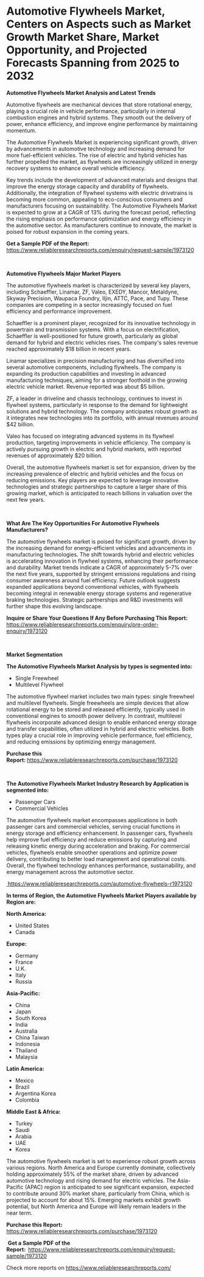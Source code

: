 <p><h1>Automotive Flywheels Market, Centers on Aspects such as Market Growth Market Share, Market Opportunity, and Projected Forecasts Spanning from 2025 to 2032</h1></p><p><strong>Automotive Flywheels Market Analysis and Latest Trends</strong></p>
<p><p>Automotive flywheels are mechanical devices that store rotational energy, playing a crucial role in vehicle performance, particularly in internal combustion engines and hybrid systems. They smooth out the delivery of power, enhance efficiency, and improve engine performance by maintaining momentum.</p><p>The Automotive Flywheels Market is experiencing significant growth, driven by advancements in automotive technology and increasing demand for more fuel-efficient vehicles. The rise of electric and hybrid vehicles has further propelled the market, as flywheels are increasingly utilized in energy recovery systems to enhance overall vehicle efficiency. </p><p>Key trends include the development of advanced materials and designs that improve the energy storage capacity and durability of flywheels. Additionally, the integration of flywheel systems with electric drivetrains is becoming more common, appealing to eco-conscious consumers and manufacturers focusing on sustainability. The Automotive Flywheels Market is expected to grow at a CAGR of 13% during the forecast period, reflecting the rising emphasis on performance optimization and energy efficiency in the automotive sector. As manufacturers continue to innovate, the market is poised for robust expansion in the coming years.</p></p>
<p><strong>Get a Sample PDF of the Report:&nbsp;</strong> <a href="https://www.reliableresearchreports.com/enquiry/request-sample/1973120?utm_campaign=2203&utm_medium=2&utm_source=Github&utm_content=ia&utm_term=30032025&utm_id=automotive-flywheels">https://www.reliableresearchreports.com/enquiry/request-sample/1973120</a></p>
<p>&nbsp;</p>
<p><strong>Automotive Flywheels Major Market Players</strong></p>
<p><p>The automotive flywheels market is characterized by several key players, including Schaeffler, Linamar, ZF, Valeo, EXEDY, Mancor, Metaldyne, Skyway Precision, Waupaca Foundry, Iljin, ATTC, Pace, and Tupy. These companies are competing in a sector increasingly focused on fuel efficiency and performance improvement.</p><p>Schaeffler is a prominent player, recognized for its innovative technology in powertrain and transmission systems. With a focus on electrification, Schaeffler is well-positioned for future growth, particularly as global demand for hybrid and electric vehicles rises. The company's sales revenue reached approximately $18 billion in recent years.</p><p>Linamar specializes in precision manufacturing and has diversified into several automotive components, including flywheels. The company is expanding its production capabilities and investing in advanced manufacturing techniques, aiming for a stronger foothold in the growing electric vehicle market. Revenue reported was about $5 billion.</p><p>ZF, a leader in driveline and chassis technology, continues to invest in flywheel systems, particularly in response to the demand for lightweight solutions and hybrid technology. The company anticipates robust growth as it integrates new technologies into its portfolio, with annual revenues around $42 billion.</p><p>Valeo has focused on integrating advanced systems in its flywheel production, targeting improvements in vehicle efficiency. The company is actively pursuing growth in electric and hybrid markets, with reported revenues of approximately $20 billion.</p><p>Overall, the automotive flywheels market is set for expansion, driven by the increasing prevalence of electric and hybrid vehicles and the focus on reducing emissions. Key players are expected to leverage innovative technologies and strategic partnerships to capture a larger share of this growing market, which is anticipated to reach billions in valuation over the next few years.</p></p>
<p>&nbsp;</p>
<p><strong>What Are The Key Opportunities For Automotive Flywheels Manufacturers?</strong></p>
<p><p>The automotive flywheels market is poised for significant growth, driven by the increasing demand for energy-efficient vehicles and advancements in manufacturing technologies. The shift towards hybrid and electric vehicles is accelerating innovation in flywheel systems, enhancing their performance and durability. Market trends indicate a CAGR of approximately 5-7% over the next five years, supported by stringent emissions regulations and rising consumer awareness around fuel efficiency. Future outlook suggests expanded applications beyond conventional vehicles, with flywheels becoming integral in renewable energy storage systems and regenerative braking technologies. Strategic partnerships and R&D investments will further shape this evolving landscape.</p></p>
<p><strong>Inquire or Share Your Questions If Any Before Purchasing This Report:</strong> <a href="https://www.reliableresearchreports.com/enquiry/pre-order-enquiry/1973120?utm_campaign=2203&utm_medium=2&utm_source=Github&utm_content=ia&utm_term=30032025&utm_id=automotive-flywheels">https://www.reliableresearchreports.com/enquiry/pre-order-enquiry/1973120</a></p>
<p>&nbsp;</p>
<p><strong>Market Segmentation</strong></p>
<p><strong>The Automotive Flywheels Market Analysis by types is segmented into:</strong></p>
<p><ul><li>Single Freewheel</li><li>Multilevel Flywheel</li></ul></p>
<p><p>The automotive flywheel market includes two main types: single freewheel and multilevel flywheels. Single freewheels are simple devices that allow rotational energy to be stored and released efficiently, typically used in conventional engines to smooth power delivery. In contrast, multilevel flywheels incorporate advanced design to enable enhanced energy storage and transfer capabilities, often utilized in hybrid and electric vehicles. Both types play a crucial role in improving vehicle performance, fuel efficiency, and reducing emissions by optimizing energy management.</p></p>
<p><strong>Purchase this Report:&nbsp;</strong><a href="https://www.reliableresearchreports.com/purchase/1973120?utm_campaign=2203&utm_medium=2&utm_source=Github&utm_content=ia&utm_term=30032025&utm_id=automotive-flywheels">https://www.reliableresearchreports.com/purchase/1973120</a></p>
<p>&nbsp;</p>
<p><strong>The Automotive Flywheels Market Industry Research by Application is segmented into:</strong></p>
<p><ul><li>Passenger Cars</li><li>Commercial Vehicles</li></ul></p>
<p><p>The automotive flywheels market encompasses applications in both passenger cars and commercial vehicles, serving crucial functions in energy storage and efficiency enhancement. In passenger cars, flywheels help improve fuel efficiency and reduce emissions by capturing and releasing kinetic energy during acceleration and braking. For commercial vehicles, flywheels enable smoother operations and optimize power delivery, contributing to better load management and operational costs. Overall, the flywheel technology enhances performance, sustainability, and energy management across the automotive sector.</p></p>
<p><a href="https://www.reliableresearchreports.com/automotive-flywheels-r1973120?utm_campaign=2203&utm_medium=2&utm_source=Github&utm_content=ia&utm_term=30032025&utm_id=automotive-flywheels">&nbsp;https://www.reliableresearchreports.com/automotive-flywheels-r1973120</a></p>
<p><strong>In terms of Region, the Automotive Flywheels Market Players available by Region are:</strong></p>
<p>
    <p> <strong> North America: </strong>
        <ul>
            <li>United States</li>
            <li>Canada</li>
        </ul>
        </p> 
    <p> <strong> Europe: </strong>
        <ul>
            <li>Germany</li>
            <li>France</li>
            <li>U.K.</li>
            <li>Italy</li>
            <li>Russia</li>
        </ul>
        </p> 
    <p> <strong> Asia-Pacific: </strong>
        <ul>
            <li>China</li>
            <li>Japan</li>
            <li>South Korea</li>
            <li>India</li>
            <li>Australia</li>
            <li>China Taiwan</li>
            <li>Indonesia</li>
            <li>Thailand</li>
            <li>Malaysia</li>
        </ul>
        </p> 
    <p> <strong> Latin America: </strong>
        <ul>
            <li>Mexico</li>
            <li>Brazil</li>
            <li>Argentina Korea</li>
            <li>Colombia</li>
        </ul>
        </p> 
    <p> <strong> Middle East & Africa: </strong>
        <ul>
            <li>Turkey</li>
            <li>Saudi</li>
            <li>Arabia</li>
            <li>UAE</li>
            <li>Korea</li>
        </ul>
    </p>
    </p>
<p><p>The automotive flywheels market is set to experience robust growth across various regions. North America and Europe currently dominate, collectively holding approximately 55% of the market share, driven by advanced automotive technology and rising demand for electric vehicles. The Asia-Pacific (APAC) region is anticipated to see significant expansion, expected to contribute around 30% market share, particularly from China, which is projected to account for about 15%. Emerging markets exhibit growth potential, but North America and Europe will likely remain leaders in the near term.</p></p>
<p><strong>Purchase this Report: </strong><a href="https://www.reliableresearchreports.com/purchase/1973120?utm_campaign=2203&utm_medium=2&utm_source=Github&utm_content=ia&utm_term=30032025&utm_id=automotive-flywheels">https://www.reliableresearchreports.com/purchase/1973120</a></p>
<p>&nbsp;<strong>Get a Sample PDF of the Report:&nbsp;&nbsp;</strong><a href="https://www.reliableresearchreports.com/enquiry/request-sample/1973120?utm_campaign=2203&utm_medium=2&utm_source=Github&utm_content=ia&utm_term=30032025&utm_id=automotive-flywheels">https://www.reliableresearchreports.com/enquiry/request-sample/1973120</a></p>
<p><strong></strong></p>
<p>Check more reports on <a href="https://www.reliableresearchreports.com/?utm_campaign=2203&utm_medium=2&utm_source=Github&utm_content=ia&utm_term=30032025&utm_id=automotive-flywheels">https://www.reliableresearchreports.com/</a></p>